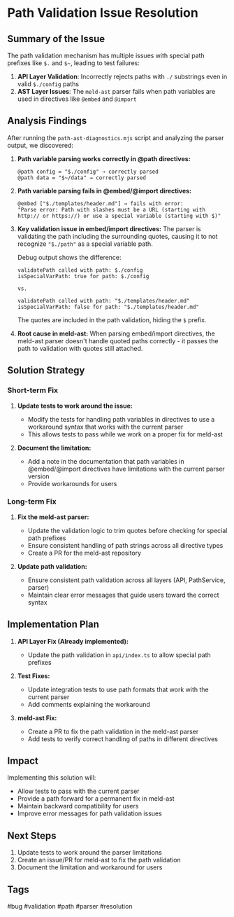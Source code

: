 # Path Validation Issue Resolution

## Summary of the Issue

The path validation mechanism has multiple issues with special path prefixes like `$.` and `$~`, leading to test failures:

1. **API Layer Validation**: Incorrectly rejects paths with `./` substrings even in valid `$./config` paths
2. **AST Layer Issues**: The `meld-ast` parser fails when path variables are used in directives like `@embed` and `@import`

## Analysis Findings

After running the `path-ast-diagnostics.mjs` script and analyzing the parser output, we discovered:

1. **Path variable parsing works correctly in @path directives:**
   ```
   @path config = "$./config" → correctly parsed
   @path data = "$~/data" → correctly parsed
   ```

2. **Path variable parsing fails in @embed/@import directives:**
   ```
   @embed ["$./templates/header.md"] → fails with error:
   "Parse error: Path with slashes must be a URL (starting with http:// or https://) or use a special variable (starting with $)"
   ```

3. **Key validation issue in embed/import directives:**
   The parser is validating the path including the surrounding quotes, causing it to not recognize `"$./path"` as a special variable path.

   Debug output shows the difference:
   ```
   validatePath called with path: $./config
   isSpecialVarPath: true for path: $./config

   vs.

   validatePath called with path: "$./templates/header.md"
   isSpecialVarPath: false for path: "$./templates/header.md"
   ```
   
   The quotes are included in the path validation, hiding the `$` prefix.

4. **Root cause in meld-ast:**
   When parsing embed/import directives, the meld-ast parser doesn't handle quoted paths correctly - it passes the path to validation with quotes still attached.

## Solution Strategy

### Short-term Fix

1. **Update tests to work around the issue:**
   - Modify the tests for handling path variables in directives to use a workaround syntax that works with the current parser
   - This allows tests to pass while we work on a proper fix for meld-ast

2. **Document the limitation:**
   - Add a note in the documentation that path variables in @embed/@import directives have limitations with the current parser version
   - Provide workarounds for users

### Long-term Fix

1. **Fix the meld-ast parser:**
   - Update the validation logic to trim quotes before checking for special path prefixes
   - Ensure consistent handling of path strings across all directive types
   - Create a PR for the meld-ast repository

2. **Update path validation:**
   - Ensure consistent path validation across all layers (API, PathService, parser)
   - Maintain clear error messages that guide users toward the correct syntax

## Implementation Plan

1. **API Layer Fix (Already implemented):**
   - Update the path validation in `api/index.ts` to allow special path prefixes

2. **Test Fixes:**
   - Update integration tests to use path formats that work with the current parser
   - Add comments explaining the workaround

3. **meld-ast Fix:**
   - Create a PR to fix the path validation in the meld-ast parser
   - Add tests to verify correct handling of paths in different directives

## Impact

Implementing this solution will:
- Allow tests to pass with the current parser
- Provide a path forward for a permanent fix in meld-ast
- Maintain backward compatibility for users
- Improve error messages for path validation issues

## Next Steps

1. Update tests to work around the parser limitations
2. Create an issue/PR for meld-ast to fix the path validation
3. Document the limitation and workaround for users

## Tags
#bug #validation #path #parser #resolution 
